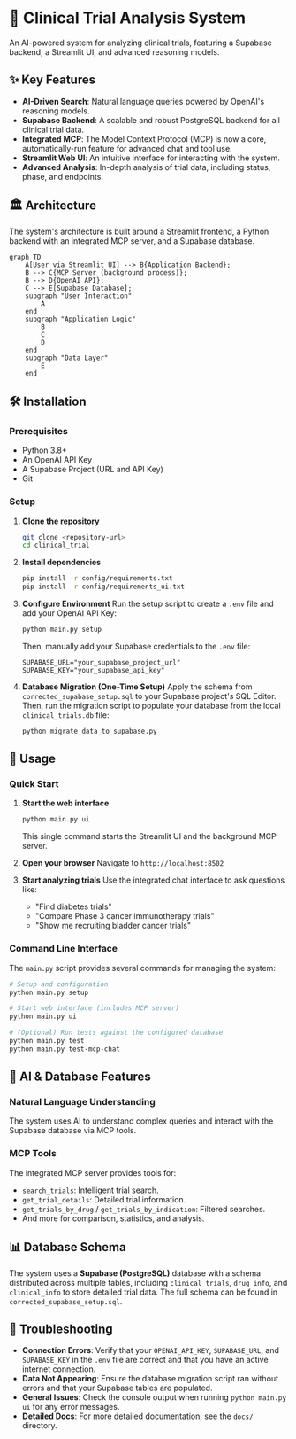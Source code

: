 # 🏥 Clinical Trial Analysis System

An AI-powered system for analyzing clinical trials, featuring a Supabase backend, a Streamlit UI, and advanced reasoning models.

## ✨ Key Features

-   **AI-Driven Search**: Natural language queries powered by OpenAI's reasoning models.
-   **Supabase Backend**: A scalable and robust PostgreSQL backend for all clinical trial data.
-   **Integrated MCP**: The Model Context Protocol (MCP) is now a core, automatically-run feature for advanced chat and tool use.
-   **Streamlit Web UI**: An intuitive interface for interacting with the system.
-   **Advanced Analysis**: In-depth analysis of trial data, including status, phase, and endpoints.

## 🏛️ Architecture

The system's architecture is built around a Streamlit frontend, a Python backend with an integrated MCP server, and a Supabase database.

```mermaid
graph TD
    A[User via Streamlit UI] --> B{Application Backend};
    B --> C{MCP Server (background process)};
    B --> D{OpenAI API};
    C --> E[Supabase Database];
    subgraph "User Interaction"
        A
    end
    subgraph "Application Logic"
        B
        C
        D
    end
    subgraph "Data Layer"
        E
    end
```

## 🛠️ Installation

### Prerequisites

-   Python 3.8+
-   An OpenAI API Key
-   A Supabase Project (URL and API Key)
-   Git

### Setup

1.  **Clone the repository**
    ```bash
    git clone <repository-url>
    cd clinical_trial
    ```

2.  **Install dependencies**
    ```bash
    pip install -r config/requirements.txt
    pip install -r config/requirements_ui.txt
    ```

3.  **Configure Environment**
    Run the setup script to create a `.env` file and add your OpenAI API Key:
    ```bash
    python main.py setup
    ```
    Then, manually add your Supabase credentials to the `.env` file:
    ```
    SUPABASE_URL="your_supabase_project_url"
    SUPABASE_KEY="your_supabase_api_key"
    ```

4.  **Database Migration (One-Time Setup)**
    Apply the schema from `corrected_supabase_setup.sql` to your Supabase project's SQL Editor. Then, run the migration script to populate your database from the local `clinical_trials.db` file:
    ```bash
    python migrate_data_to_supabase.py
    ```

## 🚀 Usage

### Quick Start

1.  **Start the web interface**
    ```bash
    python main.py ui
    ```
    This single command starts the Streamlit UI and the background MCP server.

2.  **Open your browser**
    Navigate to `http://localhost:8502`

3.  **Start analyzing trials**
    Use the integrated chat interface to ask questions like:
    -   "Find diabetes trials"
    -   "Compare Phase 3 cancer immunotherapy trials"
    -   "Show me recruiting bladder cancer trials"

### Command Line Interface

The `main.py` script provides several commands for managing the system:
```bash
# Setup and configuration
python main.py setup

# Start web interface (includes MCP server)
python main.py ui

# (Optional) Run tests against the configured database
python main.py test
python main.py test-mcp-chat
```

## 🧠 AI & Database Features

### Natural Language Understanding
The system uses AI to understand complex queries and interact with the Supabase database via MCP tools.

### MCP Tools
The integrated MCP server provides tools for:
-   `search_trials`: Intelligent trial search.
-   `get_trial_details`: Detailed trial information.
-   `get_trials_by_drug` / `get_trials_by_indication`: Filtered searches.
-   And more for comparison, statistics, and analysis.

## 📊 Database Schema

The system uses a **Supabase (PostgreSQL)** database with a schema distributed across multiple tables, including `clinical_trials`, `drug_info`, and `clinical_info` to store detailed trial data. The full schema can be found in `corrected_supabase_setup.sql`.

## 🔧 Troubleshooting

-   **Connection Errors**: Verify that your `OPENAI_API_KEY`, `SUPABASE_URL`, and `SUPABASE_KEY` in the `.env` file are correct and that you have an active internet connection.
-   **Data Not Appearing**: Ensure the database migration script ran without errors and that your Supabase tables are populated.
-   **General Issues**: Check the console output when running `python main.py ui` for any error messages.
-   **Detailed Docs**: For more detailed documentation, see the `docs/` directory.